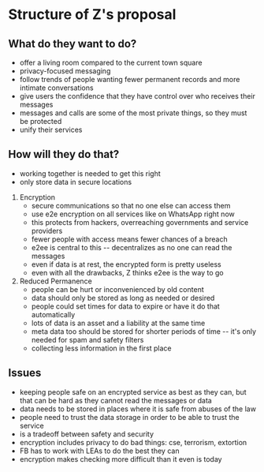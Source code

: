 # Structure of Z's proposal

## What do they want to do?

- offer a living room compared to the current town square
- privacy-focused messaging
- follow trends of people wanting fewer permanent records and more intimate
  conversations
- give users the confidence that they have control over who receives their
  messages
- messages and calls are some of the most private things, so they must be
  protected
- unify their services

## How will they do that?

- working together is needed to get this right
- only store data in secure locations

1. Encryption
    - secure communications so that no one else can access them
    - use e2e encryption on all services like on WhatsApp right now
    - this protects from hackers, overreaching governments and service
      providers
    - fewer people with access means fewer chances of a breach
    - e2ee is central to this -- decentralizes as no one can read the messages
    - even if data is at rest, the encrypted form is pretty useless
    - even with all the drawbacks, Z thinks e2ee is the way to go
2. Reduced Permanence 
    - people can be hurt or inconvenienced by old content
    - data should only be stored as long as needed or desired
    - people could set times for data to expire or have it do that
      automatically
    - lots of data is an asset and a liability at the same time
    - meta data too should be stored for shorter periods of time -- it's only
      needed for spam and safety filters
    - collecting less information in the first place

## Issues

- keeping people safe on an encrypted service as best as they can, but that can
  be hard as they cannot read the messages or data
- data needs to be stored in places where it is safe from abuses of the law
- people need to trust the data storage in order to be able to trust the
  service
- is a tradeoff between safety and security
- encryption includes privacy to do bad things: cse, terrorism, extortion
- FB has to work with LEAs to do the best they can
- encryption makes checking more difficult than it even is today
